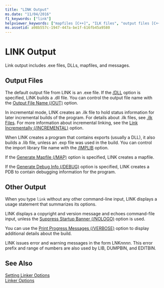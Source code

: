 ```yaml
---
title: "LINK Output"
ms.date: "11/04/2016"
f1_keywords: ["link"]
helpviewer_keywords: ["mapfiles [C++]", "ILK files", "output files [C++], linker", "files [C++], LINK", ".ilk files", "LINK tool [C++], output", "import libraries [C++], creating", "executable files [C++], as linker output", "mapfiles [C++], LINK output", "linker [C++], output files", "DLLs [C++], as linker output", "LINK tool [C++], mapfile"]
ms.assetid: a98b557c-1947-447a-be1f-616fb45a9580
---
```

# LINK Output

Link output includes .exe files, DLLs, mapfiles, and messages.

##  <a name="_core_output_files"></a> Output Files

The default output file from LINK is an .exe file. If the [/DLL](dll-build-a-dll.md) option is specified, LINK builds a .dll file. You can control the output file name with the [Output File Name (/OUT)](out-output-file-name.md) option.

In incremental mode, LINK creates an .ilk file to hold status information for later incremental builds of the program. For details about .ilk files, see [.ilk Files](dot-ilk-files-as-linker-input.md). For more information about incremental linking, see the [Link Incrementally (/INCREMENTAL)](incremental-link-incrementally.md) option.

When LINK creates a program that contains exports (usually a DLL), it also builds a .lib file, unless an .exp file was used in the build. You can control the import library file name with the [/IMPLIB](implib-name-import-library.md) option.

If the [Generate Mapfile (/MAP)](map-generate-mapfile.md) option is specified, LINK creates a mapfile.

If the [Generate Debug Info (/DEBUG)](debug-generate-debug-info.md) option is specified, LINK creates a PDB to contain debugging information for the program.

##  <a name="_core_other_output"></a> Other Output

When you type `link` without any other command-line input, LINK displays a usage statement that summarizes its options.

LINK displays a copyright and version message and echoes command-file input, unless the [Suppress Startup Banner (/NOLOGO)](nologo-suppress-startup-banner-linker.md) option is used.

You can use the [Print Progress Messages (/VERBOSE)](verbose-print-progress-messages.md) option to display additional details about the build.

LINK issues error and warning messages in the form LNK*nnnn*. This error prefix and range of numbers are also used by LIB, DUMPBIN, and EDITBIN.

## See Also

[Setting Linker Options](linking.md)<br/>
[Linker Options](linker-options.md)